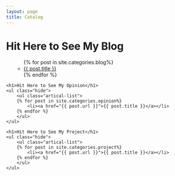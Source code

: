 ```yaml
---
layout: page
title: Catalog
---
```

<div id="content">
    <h1>Hit Here to See My Blog</h1>
    <ul class="hide">
        <ul class="artical-list">
        {% for post in site.categories.blog%}
            <li><a href="{{ post.url }}">{{ post.title }}</a></li>
        {% endfor %}
        </ul>
    </ul>
    
    <h1>Hit Here to See My Opinion</h1>
    <ul class="hide">
        <ul class="artical-list">
        {% for post in site.categories.opinion%}
            <li><a href="{{ post.url }}">{{ post.title }}</a></li>
        {% endfor %}
        </ul>
    </ul>
    
    <h1>Hit Here to See My Project</h1>
    <ul class="hide">
        <ul class="artical-list">
        {% for post in site.categories.project%}
            <li><a href="{{ post.url }}">{{ post.title }}</a></li>
        {% endfor %}
        </ul>
    </ul>
      
</div>
<script type="text/javascript">
    $(document).ready(function(){
        $('#content a').each(function(index,element){
            var href = $(this).attr('href');
            if(href.indexOf('#') == 0){
            }else if ( href.indexOf('/') == 0 || href.toLowerCase().indexOf('yijia2413.github.io')>-1 ){
                $(this).attr('target','_blank');
            }else{
                $(this).attr('target','_blank');
                $(this).addClass('external');
            }
        });
        $('body').delegate('h2','click',function(e){
            e.preventDefault();
            $(this).next('ul').toggle();
        });
    });
</script>
